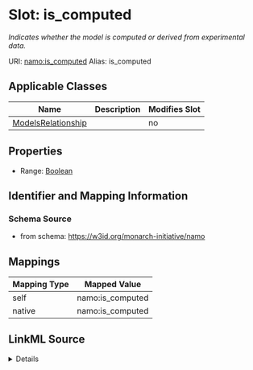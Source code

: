 

# Slot: is_computed 


_Indicates whether the model is computed or derived from experimental data._





URI: [namo:is_computed](https://w3id.org/monarch-initiative/namo/is_computed)
Alias: is_computed

<!-- no inheritance hierarchy -->





## Applicable Classes

| Name | Description | Modifies Slot |
| --- | --- | --- |
| [ModelsRelationship](ModelsRelationship.md) |  |  no  |






## Properties

* Range: [Boolean](Boolean.md)




## Identifier and Mapping Information






### Schema Source


* from schema: https://w3id.org/monarch-initiative/namo




## Mappings

| Mapping Type | Mapped Value |
| ---  | ---  |
| self | namo:is_computed |
| native | namo:is_computed |




## LinkML Source

<details>
```yaml
name: is_computed
description: Indicates whether the model is computed or derived from experimental
  data.
from_schema: https://w3id.org/monarch-initiative/namo
rank: 1000
alias: is_computed
owner: ModelsRelationship
domain_of:
- ModelsRelationship
range: boolean

```
</details>